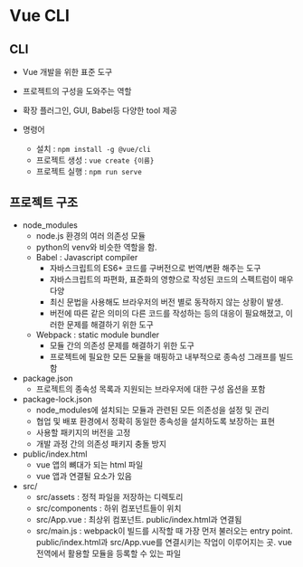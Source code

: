 # Vue CLI
## CLI
* Vue 개발을 위한 표준 도구
* 프로젝트의 구성을 도와주는 역할
* 확장 플러그인, GUI, Babel등 다양한 tool 제공

* 명령어
  * 설치 : `npm install -g @vue/cli`
  * 프로젝트 생성 : `vue create {이름}`
  * 프로젝트 실행 : `npm run serve`

## 프로젝트 구조
* node_modules
  * node.js 환경의 여러 의존성 모듈
  * python의 venv와 비슷한 역할을 함.
  * Babel : Javascript compiler
    * 자바스크립트의 ES6+ 코드를 구버전으로 번역/변환 해주는 도구
    * 자바스크립트의 파편화, 표준화의 영향으로 작성된 코드의 스펙트럼이 매우 다양
    * 최신 문법을 사용해도 브라우저의 버전 별로 동작하지 않는 상황이 발생.
    * 버전에 따른 같은 의미의 다른 코드를 작성하는 등의 대응이 필요해졌고, 이러한 문제를 해결하기 위한 도구
  * Webpack : static module bundler
    * 모듈 간의 의존성 문제를 해결하기 위한 도구
    * 프로젝트에 필요한 모든 모듈을 매핑하고 내부적으로 종속성 그래프를 빌드함
* package.json
  * 프로젝트의 종속성 목록과 지원되는 브라우저에 대한 구성 옵션을 포함
* package-lock.json
  * node_modules에 설치되는 모듈과 관련된 모든 의존성을 설정 및 관리
  * 협업 및 배포 환경에서 정확히 동일한 종속성을 설치하도록 보장하는 표현
  * 사용할 패키지의 버전을 고정
  * 개발 과정 간의 의존성 패키지 충돌 방지
* public/index.html
  * vue 앱의 뼈대가 되는 html 파일
  * vue 앱과 연결될 요소가 있음
* src/
  * src/assets : 정적 파일을 저장하는 디렉토리
  * src/components : 하위 컴포넌트들이 위치
  * src/App.vue : 최상위 컴포넌트. public/index.html과 연결됨
  * src/main.js : webpack이 빌드를 시작할 때 가장 먼저 불러오는 entry point. public/index.html과 src/App.vue를 연결시키는 작업이 이루어지는 곳. vue 전역에서 활용할 모듈을 등록할 수 있는 파일
